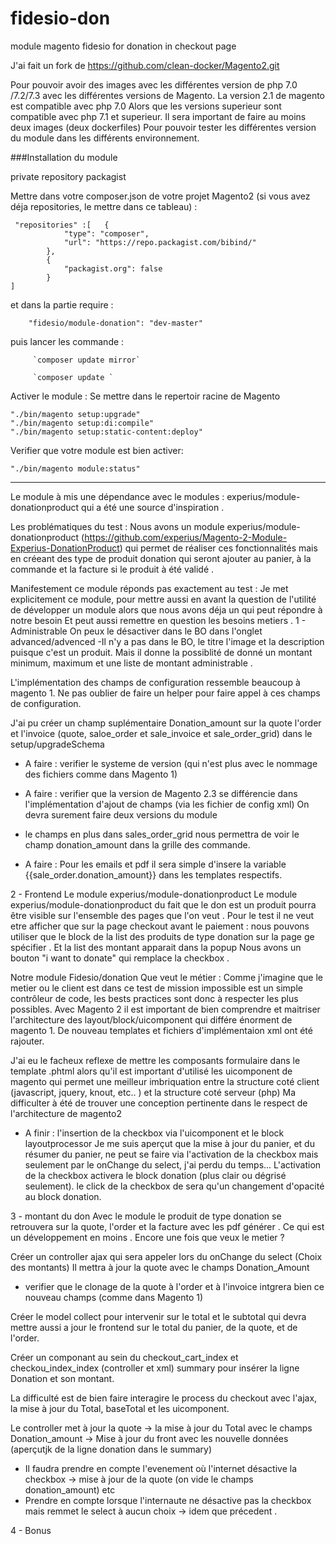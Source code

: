 # fidesio-don
module magento fidesio for donation in checkout page

J'ai fait un fork de 
https://github.com/clean-docker/Magento2.git 

Pour pouvoir avoir des images avec les différentes version de php 7.0 /7.2/7.3 avec les différentes versions 
de Magento. La version 2.1 de magento est compatible avec php 7.0
Alors que les versions superieur sont compatible avec php 7.1 et superieur.
Il sera important de faire au moins deux images (deux dockerfiles)
Pour pouvoir tester les différentes version du module dans les différents environnement.

###Installation du module

private repository packagist

Mettre dans votre composer.json de votre projet Magento2 (si vous avez déja repositories, le mettre dans ce tableau) :

     "repositories" :[   {
                "type": "composer",
                "url": "https://repo.packagist.com/bibind/"
            },
            {
                "packagist.org": false
            }  
    ]

et dans la partie require :

        "fidesio/module-donation": "dev-master"

puis lancer les commande :

         `composer update mirror`
         
         `composer update `

Activer le module :
Se mettre dans le repertoir racine de Magento


    "./bin/magento setup:upgrade"
    "./bin/magento setup:di:compile"
    "./bin/magento setup:static-content:deploy"


Verifier que votre module est bien activer:

    "./bin/magento module:status"

------------------
Le module à mis une dépendance avec le modules :
experius/module-donationproduct qui a été une source d'inspiration .


Les problématiques du test :
Nous avons un module experius/module-donationproduct (https://github.com/experius/Magento-2-Module-Experius-DonationProduct)
qui permet de réaliser ces fonctionnalités mais en créeant des type de produit donation qui seront ajouter au panier, à la commande et la facture si le produit à été validé .

Manifestement ce module réponds pas exactement au test :
Je met explicitement ce module, pour mettre aussi en avant la question 
de l'utilité de développer un module  alors que nous avons déja un qui peut répondre à notre besoin
Et peut aussi remettre en question les besoins metiers .
1 - Administrable
On peux le désactiver dans le BO dans l'onglet advanced/advenced
-Il n'y a pas dans le BO, le titre l'image et la description  puisque c'est un produit.
Mais il donne la possiblité de donné un montant minimum, maximum et une liste de montant administrable .

L'implémentation des champs de configuration ressemble beaucoup à magento 1.
Ne pas oublier de faire un helper pour faire appel à ces champs de configuration.


J'ai pu créer un champ suplémentaire Donation_amount sur la quote
l'order et l'invoice (quote, saloe_order et sale_invoice et sale_order_grid) dans le setup/upgradeSchema

- A faire : verifier le systeme de version (qui n'est plus avec le nommage des fichiers comme dans Magento 1)
- A faire : verifier que la version de Magento 2.3 se différencie dans l'implémentation d'ajout de champs (via les fichier de config xml) On devra surement faire deux versions du module
- le champs en plus dans sales_order_grid nous permettra de voir le champ donation_amount dans la grille des commande.

- A faire : Pour les emails et pdf il sera simple d'insere la variable {{sale_order.donation_amount}} dans les templates respectifs.   

2 - Frontend
Le module experius/module-donationproduct
Le module experius/module-donationproduct du fait que le don est un produit pourra être visible sur l'ensemble des pages que l'on veut .
Pour le test il ne veut etre afficher que sur la page checkout avant le paiement : nous pouvons utiliser que le block de la list des produits de type donation
sur la page ge spécifier .
Et la list des montant apparait dans la popup
Nous avons un bouton "i want to donate" qui remplace la checkbox .

Notre module Fidesio/donation
Que veut le métier :
Comme j'imagine que le metier ou le client est dans ce test de mission impossible
est un simple contrôleur de code, les bests practices sont donc à respecter les plus possibles.
Avec Magento 2 il est important de bien comprendre et maitriser 
l'architecture des layout/block/uicomponent qui différe énorment de magento 1.
De nouveau templates et fichiers d'implémentaion xml ont été rajouter. 

J'ai eu le facheux reflexe de mettre les composants formulaire dans le template .phtml
alors qu'il est important d'utilisé les uicomponent de magento
qui permet une meilleur imbriquation entre la structure coté client (javascript, jquery, knout, etc.. ) 
et la structure coté serveur  (php)
Ma difficulter à été de trouver une conception pertinente dans le respect de l'architecture de magento2

- A finir : l'insertion de la checkbox via l'uicomponent et le block layoutprocessor
Je me suis aperçut que la mise à jour du panier, et du résumer du panier, ne peut se faire via
l'activation de la checkbox mais seulement par le onChange du select, j'ai perdu du temps...
L'activation de la checkbox activera le block donation (plus clair ou dégrisé seulement).
le click de la checkbox de sera qu'un changement d'opacité au block donation.



3 - montant du don
Avec le module le produit de type donation se retrouvera sur la quote, l'order et la facture avec les pdf générer .
Ce qui est un développement en moins . Encore une fois que veux le metier ?

Créer un controller ajax qui sera appeler lors du onChange du select (Choix des montants)
Il mettra à jour la quote avec le champs Donation_Amount
- verifier que le clonage de la quote à l'order et à l'invoice intgrera bien ce nouveau champs (comme dans Magento 1)

Créer le model collect pour intervenir sur le total et le subtotal qui devra mettre aussi 
a jour le frontend sur le total du panier, de la quote, et de l'order.

Créer un componant au sein du checkout_cart_index et checkou_index_index (controller et xml) summary pour insérer
la ligne Donation et son montant.

La difficulté est de bien faire interagire le process du checkout avec l'ajax, la mise à jour du Total, baseTotal  et les uicomponent.

Le controller met à jour la quote -> la mise à jour du Total avec le champs Donation_amount
-> Mise à jour du front avec les nouvelle données (aperçutjk de la ligne donation dans le summary)

- Il faudra prendre en compte l'evenement où l'internet désactive la checkbox 
-> mise à jour de la quote (on vide le champs donation_amount) etc
- Prendre en compte lorsque l'internaute ne désactive pas la checkbox mais remmet le select
à aucun choix 
-> idem que précedent .

4 - Bonus

